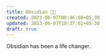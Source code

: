 ```yaml
---
title: Obsidian 🤘🏼
created: 2023-06-07T00:46:08+05:30
updated: 2023-06-07T10:37:02+05:30
draft: true
---
```


Obsidian has been a life changer. 
